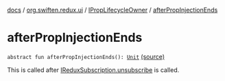 [docs](../../index.md) / [org.swiften.redux.ui](../index.md) / [IPropLifecycleOwner](index.md) / [afterPropInjectionEnds](./after-prop-injection-ends.md)

# afterPropInjectionEnds

`abstract fun afterPropInjectionEnds(): `[`Unit`](https://kotlinlang.org/api/latest/jvm/stdlib/kotlin/-unit/index.html) [(source)](https://github.com/protoman92/KotlinRedux/tree/master/common/common-ui/src/main/kotlin/org/swiften/redux/ui/Injector.kt#L34)

This is called after [IReduxSubscription.unsubscribe](../../org.swiften.redux.core/-i-redux-subscription/unsubscribe.md) is called.

